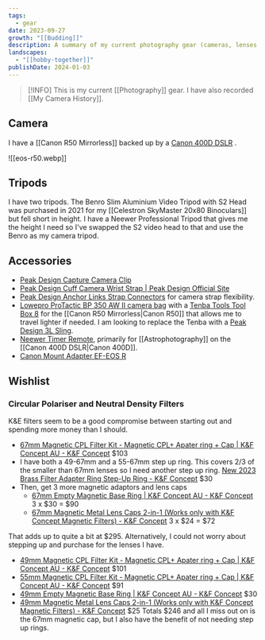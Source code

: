 ```yaml
---
tags:
  - gear
date: 2023-09-27
growth: "[[Budding]]"
description: A summary of my current photography gear (cameras, lenses and accessories). With a bit of a wishlist as well 😉.
landscapes:
  - "[[hobby-together]]"
publishDate: 2024-01-03
---
```

> [!INFO] This is my current [[Photography]] gear. I have also recorded [[My Camera History]].

## Camera
I have a [[Canon R50 Mirrorless]] backed up by a [Canon 400D DSLR](https://en.wikipedia.org/wiki/Canon_EOS_400D) .

![[eos-r50.webp]]



## Tripods
I have two tripods. The Benro Slim Aluminium Video Tripod with S2 Head was purchased in 2021 for my [[Celestron SkyMaster 20x80 Binoculars]] but fell short in height. I have a Neewer Professional Tripod that gives me the height I need so I've swapped the S2 video head to that and use the Benro as my camera tripod.

## Accessories
- [Peak Design Capture Camera Clip](https://www.peakdesign.com/products/capture)
- [Peak Design Cuff Camera Wrist Strap | Peak Design Official Site](https://au.peakdesign.com/products/cuff)
- [Peak Design Anchor Links Strap Connectors](https://au.peakdesign.com/products/anchor-links) for camera strap flexibility.
- [Lowepro ProTactic BP 350 AW II camera bag](https://www.lowepro.com/au-en/protactic-bp-350-aw-ii-lp37176-grl/) with a [Tenba Tools Tool Box 8](https://tenba.com/tenba-tools-tool-box-8-black/) for the [[Canon R50 Mirrorless|Canon R50]] that allows me to travel lighter if needed. I am looking to replace the Tenba with a [Peak Design 3L Sling](https://au.peakdesign.com/products/everyday-sling/?variant=31374288027725).
- [Neewer Timer Remote](https://neewer.com/collections/trigger-remote-control/products/neewer-timer-remote-for-canon-50d-66600644), primarily for [[Astrophotography]] on the [[Canon 400D DSLR|Canon 400D]].
- [Canon Mount Adapter EF-EOS R](https://www.canon.com.au/accessories-supplies/mount-adapter-ef-eos-r)

## Wishlist

### Circular Polariser and Neutral Density Filters
K&E filters seem to be a good compromise between starting out and spending more money than I should. 
- [67mm Magnetic CPL Filter Kit - Magnetic CPL+ Apater ring + Cap | K&F Concept AU - K&F Concept](https://www.kentfaith.com.au/SKU.1705_67mm-nano-x-cpl-magnetic-filter-high-definition-coated-with-waterproof-scratch-resistant-and-anti-reflection-green-film-with-magnetic-attachment-ring-and-magnetic-metal-cover) $103
- I have both a 49-67mm and a 55-67mm step up ring. This covers 2/3 of the smaller than 67mm lenses so I need another step up ring. [New 2023 Brass Filter Adapter Ring Step-Up Ring - K&F Concept](https://www.kentfaith.com.au/search_step%20up%20lens%20filter/KF05.313_49-67mm-brass-filter-adapter-ring-step-up-ring-compatible-wi) $30
- Then, get 3 more magnetic adaptors and lens caps
	- [67mm Empty Magnetic Base Ring | K&F Concept AU - K&F Concept](https://www.kentfaith.com.au/KF05.288_67mm-empty-magnetic-base-ring-works-only-with-kf-magnetic-quick-swap-system) 3 x $30 = $90
	- [67mm Magnetic Metal Lens Caps 2-in-1 (Works only with K&F Concept Magnetic Filters) - K&F Concept](https://www.kentfaith.com.au/KF04.071_67mm-magnetic-metal-lens-caps-works-only-with-kf-concept-magnetic-filters) 3 x $24 = $72

That adds up to quite a bit at $295. Alternatively, I could not worry about stepping up and purchase for the lenses I have.
- [49mm Magnetic CPL Filter Kit - Magnetic CPL+ Apater ring + Cap | K&F Concept AU - K&F Concept](https://www.kentfaith.com.au/SKU.1700_49mm-nano-x-cpl-magnetic-filter-high-definition-coated-with-waterproof-scratch-resistant-anti-reflection-green-film-with-magnetic-attachment-ring-and-magnetic-metal-cover) $101
- [55mm Magnetic CPL Filter Kit - Magnetic CPL+ Apater ring + Cap | K&F Concept AU - K&F Concept](https://www.kentfaith.com.au/SKU.1702_55mm-nano-x-cpl-magnetic-filter-high-definition-coated-with-waterproof-scratch-resistant-anti-reflection-green-film-with-magnetic-attachment-ring-and-magnetic-metal-cover) $91
- [49mm Empty Magnetic Base Ring | K&F Concept AU - K&F Concept](https://www.kentfaith.com.au/KF05.283_49mm-empty-magnetic-base-ring-works-only-with-kf-magnetic-quick-swap-system) $30
- [49mm Magnetic Metal Lens Caps 2-in-1 (Works only with K&F Concept Magnetic Filters) - K&F Concept](https://www.kentfaith.com.au/KF04.066_49mm-magnetic-metal-lens-caps-works-only-with-kf-concept-magnetic-filters) $25
Totals $246 and all I miss out on is the 67mm magnetic cap, but I also have the benefit of not needing step up rings.

